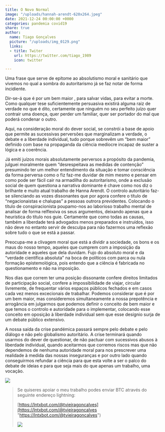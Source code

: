 ```yaml
---
title: O Novo Normal
image: "/uploads/hannah-arendt-620x264.jpeg"
date: 2021-12-24 00:00:00 +0000
categories: pandemia covid19
share: true
author:
  name: Tiago Gonçalves
  picture: "/uploads/img_0129.png"
  links:
  - title: Twiter
    url: https://twitter.com/tiago_1989
    icon: twitter

---
```

Uma frase que serve de epítome ao absolutismo moral e sanitário que vivemos no qual a sombra do autoritarismo já se faz notar de forma incidiente.

Dir-se-á que é por um bem maior , para salvar vidas, para evitar a morte. Como qualquer tese suficientemente persuasiva existirá alguma raiz de verdade no que é dito, certamente que ninguém no seu perfeito juízo quer contrair uma doença, quer perder um familiar, quer ser portador do mal que poderá condenar o outro.

Aqui, na consideração moral do dever social, se constrói a base de apoio que permite as sucessivas perversões que marginalizam a verdade, o debate e a liberdade individual, tudo porque sobrevêm um “bem maior” definido com base na propaganda da ciência medíocre incapaz de suster a lógica e a coerência.

Já emiti juízos morais absolutamente perversos a propósito da pandemia, julguei moralmente quem “desrespeitava as medidas de contenção” presumindo ter um melhor entendimento da situação e tomar consciência da forma perversa como o fiz faz-me duvidar de mim mesmo e pensar em como pode ser fácil cair na armadilha do autoritarismo, onde a exclusão social de quem questiona a narrativa dominante é chave como nos diz o brilhante e muito atual trabalho de Hanna Arendt. O controlo autoritário faz-se silenciando as vozes dissonantes que por agora confere o título de “negacionaistas e chalupas” a pessoas outrora previdentes. Colocando o título de conspiracionista poupamo-nos ao laborioso trabalho mental de analisar de forma relflexiva os seus argumentos, deixando apenas que a heurística do título nos guie. Certamente que como todas as causas, também a liberdade terá advogados menos preparados e instruídos, isso não deve no entanto servir de desculpa para não fazermos uma reflexão sobre tudo o que se está a passar.

Preocupa-me a clivagem moral que está a dividir a sociedade, os bons e os maus do nosso tempo, aqueles que cumprem com a imposição da autoridade e aqueles que dela duvidam. Fujo do absoluto moral e da “verdade científica absoluta" na boca de políticos com parca ou nula formação epistemológica, pois entendo que a ciência é fabricada no questionamento e não na imposição.

Nos dias que correm ter uma posição dissonante confere direitos limitados de participação social, confere a impossibilidade de viajar, circular livremente, de frequentar vários espaços públicos fechados e em casos cada vez menos excecionais de trabalhar. Podemos considerar que é por um bem maior, mas consideremos simultaneamente a nossa prepotência e arrogância em julgarmos que podemos definir o conceito de bem maior e que temos o controlo e autoridade para o implementar, colocando esse conceito em oposição à liberdade individual sem que esse desígnio surja de um debate público extensivo.

A nossa saída da crise pandémica passará sempre pelo debate e pelo diálogo e não pelo globalismo autoritário. A crise terminará quando usarmos do dever de questionar, de não pactuar com sucessivos abusos à liberdade individual, quando aceitarmos que corremos riscos mas que não dependemos de nenhuma autoridade moral para nos prescrever uma realidade à medida das nossas inseguranças e por outro lado quando conseguirmos refundar a ciência para que esta volte a ser o palco do debate de ideias e para que seja mais do que  apenas um trabalho, uma vocação.

![](https://i.imgur.com/uyOhzzZ.png)

> Se quiseres apoiar o meu trabalho podes enviar BTC através do seguinte endereço lightning:
>
> [https://lntxbot.com/@tvieiragoncalves](https://lntxbot.com/@tvieiragoncalves "https://lntxbot.com/@tvieiragoncalves")
>
> ![](https://i.imgur.com/v8i5Xd3.png)